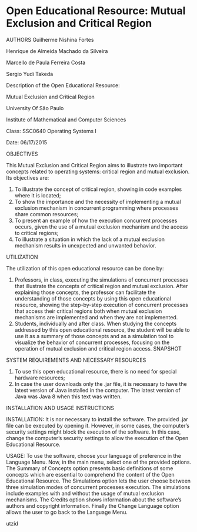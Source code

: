 # Open Educational Resource: Mutual Exclusion and Critical Region

AUTHORS
   Guilherme Nishina Fortes

   Henrique de Almeida Machado da Silveira

   Marcello de Paula Ferreira Costa

   Sergio Yudi Takeda 


Description of the Open Educational Resource:
   
   Mutual Exclusion and Critical Region


University Of São Paulo
   
   Institute of Mathematical and Computer Sciences
   
   Class: SSC0640 Operating Systems I
   
   Date: 06/17/2015


OBJECTIVES
 
 This Mutual Exclusion and Critical Region aims to illustrate two important concepts related to operating systems: critical region and mutual exclusion.
 Its objectives are:

1. To illustrate the concept of critical region, showing in code examples where it is located;
2. To show the importance and the necessity of implementing a mutual exclusion mechanism in concurrent programming where processes share common resources;
3. To present an example of how the execution concurrent processes occurs, given the use of a mutual exclusion mechanism and the access to critical regions;
4. To illustrate a situation in which the lack of a mutual exclusion mechanism results in unexpected and unwanted behavior.


UTILIZATION
   
   The utilization of this open educational resource can be done by:

1. Professors, in class, executing the simulations of concurrent processes that illustrate the concepts of critical region and mutual exclusion. After explaining those concepts, the professor can facilitate the understanding of those concepts by using this open educational resource, showing the step-by-step execution of concurrent processes that access their critical regions both when mutual exclusion mechanisms are implemented and when they are not implemented.
2. Students, individually and after class. When studying the concepts addressed by this open educational resource, the student will be able to use it as a summary of those concepts and as a simulation tool to visualize the behavior of concurrent processes, focusing on the operation of mutual exclusion and critical region access.
SNAPSHOT 


SYSTEM REQUIREMENTS AND NECESSARY RESOURCES

1. To use this open educational resource, there is no need for special hardware resources;
2. In case the user downloads only the .jar file, it is necessary to have the latest version of Java installed in the computer. The latest version of Java was Java 8 when this text was written.

INSTALLATION AND USAGE INSTRUCTIONS

   INSTALLATION: It is nor necessary to install the software. The provided .jar file can be executed by opening it. However, in some cases, the computer’s security settings might block the execution of the software. In this case, change the computer’s security settings to allow the execution of the Open Educational Resource.


   USAGE: To use the software, choose your language of preference in the Language Menu. Now, in the main menu, select one of the provided options. The Summary of Concepts option presents basic definitions of some concepts which are essential to comprehend the content of the Open Educational Resource. The Simulations option lets the user choose between three simulation modes of concurrent processes execution. The simulations include examples with and without the usage of mutual exclusion mechanisms. The Credits option shows information about the software’s authors and copyright information. Finally the Change Language option allows the user to go back to the Language Menu.



utzid
